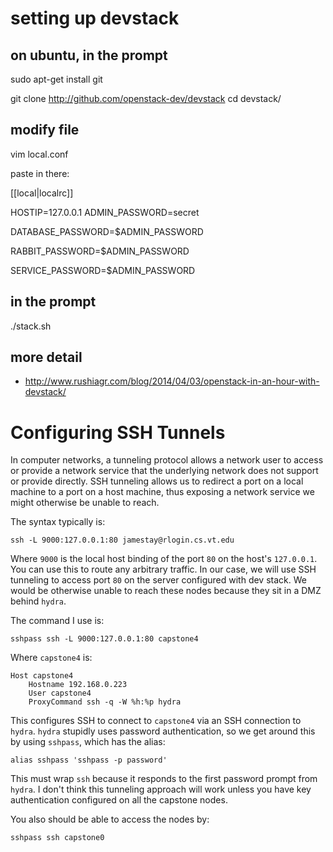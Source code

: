 # setting up devstack

## on ubuntu, in the prompt
sudo apt-get install git

git clone http://github.com/openstack-dev/devstack
cd devstack/

## modify file

vim local.conf

paste in there:

[[local|localrc]]

HOSTIP=127.0.0.1
ADMIN_PASSWORD=secret

DATABASE_PASSWORD=$ADMIN_PASSWORD

RABBIT_PASSWORD=$ADMIN_PASSWORD

SERVICE_PASSWORD=$ADMIN_PASSWORD


## in the prompt
./stack.sh

## more detail

- http://www.rushiagr.com/blog/2014/04/03/openstack-in-an-hour-with-devstack/

# Configuring SSH Tunnels
In computer networks, a tunneling protocol allows a network user to access or
provide a network service that the underlying network does not support or
provide directly. SSH tunneling allows us to redirect a port on a local machine
to a port on a host machine, thus exposing a network service we might otherwise
be unable to reach.

The syntax typically is:
```fish
ssh -L 9000:127.0.0.1:80 jamestay@rlogin.cs.vt.edu
```

Where `9000` is the local host binding of the port `80` on the host's
`127.0.0.1`. You can use this to route any arbitrary traffic. In our case, we
will use SSH tunneling to access port `80` on the server configured with dev
stack. We would be otherwise unable to reach these nodes because they sit in a
DMZ behind `hydra`.

The command I use is:
```fish
sshpass ssh -L 9000:127.0.0.1:80 capstone4
```

Where `capstone4` is:
```text
Host capstone4
    Hostname 192.168.0.223
    User capstone4
    ProxyCommand ssh -q -W %h:%p hydra
```

This configures SSH to connect to `capstone4` via an SSH connection to `hydra`.
`hydra` stupidly uses password authentication, so we get around this by using
`sshpass`, which has the alias:

```fish
alias sshpass 'sshpass -p password'
```

This must wrap `ssh` because it responds to the first password prompt from
`hydra`. I don't think this tunneling approach will work unless you have key
authentication configured on all the capstone nodes.

You also should be able to access the nodes by:
```fish
sshpass ssh capstone0
```
